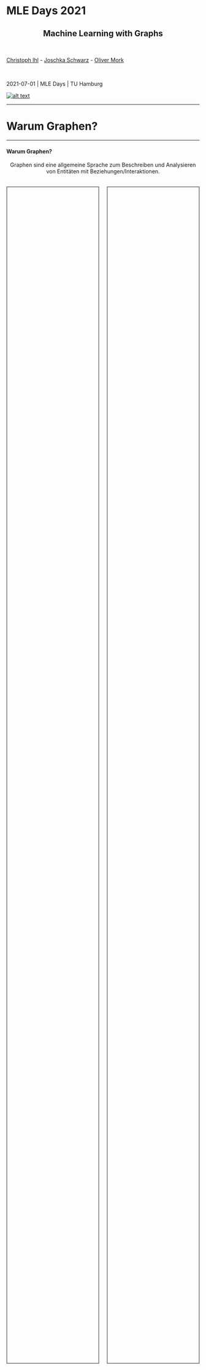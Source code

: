 <style>
/*Slide Container*/
.slide-container {
    width:     100%;
    height:    100%;
    display:   flex;
    flex-wrap: wrap; /*line break the boxes*/
}

/*Slide Container TOP (for content)*/
.slide-container-top {
    display:flex;
    flex-wrap: wrap; /*line break the boxes*/
    width:100%; 
    height:78%;
}
/*Flex Direction of content boxes*/
.horizontal { flex-direction:row; }
.horizontal>*:not(:first-of-type)  { margin-left: 20px; }
.vertical { flex-direction:column; }
.vertical>*:not(:first-of-type)  { 
  margin-top: 20px; 
  padding:0 10px 0 10px !important;
}

/*Slide Container BOTTOM (for spacing)*/
.slide-container-bottom {
    flex: 1 1 10%;
    height:22%;
}
/*Content Box*/
.slide-box {
    flex: 1 0;
    overflow: auto;
    padding:10px;
}
/*Control number of rows*/
.flex-basis-40 {
  flex-basis: 40%
}
/*Control height*/
.height-50 {
  height: 40%;
}
/*Set Shadow*/
.shadow {
  box-shadow: 5px 5px 5px grey;
}
/*Settings for Inside (Text) boxes*/
.box-text {
  padding:20px;
}
/*Settings for Lists*/
.square-list {
  list-style: square !important;
}
/*Settings for Image in Box*/
.box-img {
  height: 100%;
  background-repeat: no-repeat;
  background-position: center, center;
  background-size:contain;
}
/*Optional grey frame border*/
.frame {
  border: 2px solid grey;
}
/*GRID layout*/
.grid-layout {
  height:100%;
  width:100%;
  display: grid;
  grid-template-columns: 1fr 1fr 1fr; /*layout*/
  grid-auto-rows: 1fr; /*same height*/
  grid-gap: 10px;
}
/*Show only part of headline in the TOC-Progress*/
.h-wrap {
  margin-bottom:2rem;
}
.h-wrap h2 {
  display: inline !important;
 }
</style>
<!-- .slide: class="align-center" -->
  
  <!-- .slide: data-state="no-toc-progress" --> <!-- don't show toc progress bar on this slide -->

# MLE Days 2021
<!-- .element: class="no-toc-progress" --> <!-- slide not in toc progress bar -->


<h2 style="text-align: center;">Machine Learning with Graphs</h2>

<br> 

[Christoph Ihl][1] - [Joschka Schwarz][2] - [Oliver Mork][3]

<br> 


2021-07-01 | MLE Days | TU Hamburg


[![alt text](img/logo.png)](https://www.startupengineer.io) <!-- .element: class="logo" -->


[1]: https://www.startupengineer.io/authors/ihl/
[2]: https://www.startupengineer.io/authors/schwarz/
[3]: https://www.startupengineer.io/authors/mork/
<!-- [2]: https://www.tuhh.de/alt/sdw -->


----  ----

<!-- .slide: class="align-center" -->

# Warum Graphen?

----

<!-- .slide: class="align-top" -->

#### Warum Graphen?


<p style="text-align:center">Graphen sind eine allgemeine Sprache zum Beschreiben und Analysieren von Entitäten mit Beziehungen/Interaktionen.</p>
<br>
<div class="slide-container">
        <!--- Slide container (TOP) --->
        <div class="slide-container-top horizontal">
          <!--- Content Box (1) --->
          <div class="slide-box frame">
            <!--- IMAGE --->
            <div class="box-img" style="background-image: url(img/01_motivation/02_svg/graph_entities.svg); background-size:80%;"></div>
          </div>
          <!--- Content Box (2) --->
          <div class="slide-box frame">
            <!--- IMAGE --->
            <div class="box-img" style="background-image: url(img/01_motivation/02_svg/graph_entities_connected.svg); background-size:80%;"></div>
          </div>
        </div>
        <!--- Slide container (BOTTOM / SPACING) --->
        <div class="slide-container-bottom"></div>
</div>

----

<!-- .slide: class="align-top" -->

#### Viele Arten von Daten sind Graphen (1)

<div class="slide-container">
  <div class="slide-container-top">
    <div class="grid-layout">
        <!--- Box 1 --->
        <div class="slide-box frame">
            <span class="article-header-caption"><a href="https://neo4j.com/blog/the-first-graphgist-challenge-completed/">Image credit: neo4j</a></span>
            <div class="box-img" style="margin:20px; background-image: url(img/01_motivation/02_svg/event_graph.svg); height:70%;"></div>
            <div style="display:flex; align-items:center; justify-content: center;">Event Graphs</div>
        </div>
        <!--- Box 2 --->
        <div class="slide-box frame">
          <span class="article-header-caption" style=""><a href="https://www.pngix.com/viewpng/hwoTx_networking-png-png-image-computer-network-transparent-png/">Image credit: pngix</a></span>
          <div class="box-img" style="margin:20px; background-image: url(img/01_motivation/03_png/computer_network.png); height:70%;"></div>
          <div style="display:flex; align-items:center; justify-content: center;">Computer Netzwerke</div>
        </div>
        <!--- Box 3 --->
        <div class="slide-box frame">
          <span class="article-header-caption" style=""><a href="https://comm.stanford.edu/mm/2016/07/polarization.jpg">Image credit: stanford</a></span>
          <div class="box-img" style="margin:20px; background-image: url(img/01_motivation/02_svg/particle_network.svg); height:70%;"></div>
          <div style="display:flex; align-items:center; justify-content: center;">Partikel Netzwerke</div>
        </div>
        <!--- Box 4 --->
        <div class="slide-box frame">
          <span class="article-header-caption" style=""><a href="https://images.nagwa.com/figures/586186734913/1.svg">Image credit: nagwa</a></span>
          <div class="box-img" style="margin:20px; background-image: url(img/01_motivation/02_svg/food_web.svg); height:70%;"></div>
          <div style="display:flex; align-items:center; justify-content: center;">Nahrungsnetze</div>
        </div>
        <!--- Box 5 --->
        <div class="slide-box frame">
          <span class="article-header-caption" style=""><a href="http://psb.stanford.edu/psb-online/proceedings/psb18/agrawal.pdf">Image credit: Monica Agrawal et al.</a></span>
          <div class="box-img" style="margin:20px; background-image: url(img/01_motivation/03_png/disease_pathway.png); height:70%;"></div>
          <div style="display:flex; align-items:center; justify-content: center;">Übertragungswege</div>
        </div>
        <!--- Box 6 --->
        <div class="slide-box frame">
          <span class="article-header-caption" style=""><a href="https://upload.wikimedia.org/wikipedia/commons/c/c5/Karte_der_S-Bahn_Hamburg.svg">Image credit: Wikipedia</a></span>
          <div class="box-img" style="margin:20px; background-image: url(img/01_motivation/02_svg/sbahn_hh.svg); height:70%;"></div>
          <div style="display:flex; align-items:center; justify-content: center;">U-Bahn Netzwerke</div>
        </div>
    </div>
  </div>
  <div class="slide-container-bottom">
  </div>
</div>

----

<!-- .slide: class="align-top" -->
            
#### Viele Arten von Daten sind Graphen (2)

<style>
.article-header-caption {
    position: absolute;
    font-size: .5em;
    background: #000;
    z-index: 5;
    opacity: .4;
    border-radius: 0 0 10px 0;
    margin:-10px;
}

@media (min-width: 64em) {
    .article-header-caption {
        padding:5px 10px
    }
}

.article-header-caption a {
    color: #fff;
    text-decoration:none
}
.slide-box2 {
    flex: 1 0;
    overflow: auto;
    padding:0px;
}
</style>

<div class="slide-container">
  <div class="slide-container-top">
    <div class="grid-layout">
        <!--- Box 1 --->
        <div class="slide-box frame">
          <span class="article-header-caption" style=""><a href="https://all-free-download.com/free-vector/download/social-network-concept-human-icons-connected-in-circle_6826089.html">Image credit: all-free-download</a></span>
          <div class="box-img" style="margin:20px; background-image: url(img/01_motivation/02_svg/social_network.svg); height:70%;"></div>
          <div style="display:flex; align-items:center; justify-content: center;">Soziale Netzwerke</div>
        </div>
        <!--- Box 2 --->
        <div class="slide-box frame">
          <span class="article-header-caption" style=""><a href="https://science.sciencemag.org/content/325/5939/422">Image credit: science</a></span>
          <div class="box-img" style="margin:20px; background-image: url(img/01_motivation/03_png/economic_network3.png); height:70%;"></div>
          <div style="display:flex; align-items:center; justify-content: center;">Ökonomische Netzwerke</div>
        </div>
        <!--- Box 3 --->
        <div class="slide-box frame">
          <span class="article-header-caption" style=""><a href="https://courses.lumenlearning.com/wmopen-introbusiness/chapter/communication-channels-flows-networks/">Image credit: lumenlearning</a></span>
          <div class="box-img" style="margin:20px; background-image: url(img/01_motivation/03_png/communication_network.png); height:70%;"></div>
          <div style="display:flex; align-items:center; justify-content: center;">Kommunikationsnetzwerke</div>
        </div>
        <!--- Box 4 --->
        <div class="slide-box frame">
          <div class="box-img" style="margin:20px; background-image: url(img/01_motivation/02_svg/citation_network.svg); height:70%;"></div>
          <div style="display:flex; align-items:center; justify-content: center;">Zitationsnetzwerke</div>
        </div>
        <!--- Box 5 --->
        <div class="slide-box frame">
          <span class="article-header-caption" style=""><a href="http://quote.ucsd.edu/sayginlab/files/2013/01/Neurons74.jpg">Image credit: UCSD</a></span>
          <div class="box-img" style="margin:20px; background-image: url(img/01_motivation/03_png/neurons.png); height:70%;"></div>
          <div style="display:flex; align-items:center; justify-content: center;">Netzwerk von Neuronen</div>
        </div>
        <!--- Box 6 --->
        <div class="slide-box frame">
        <span class="article-header-caption" style=""><a href="https://www.pngegg.com/en/png-bsete">Image credit: pngegg</a></span>
          <div class="box-img" style="margin:20px; background-image: url(img/01_motivation/03_png/internet2.png); height:70%;"></div>
          <div style="display:flex; align-items:center; justify-content: center;">Internet</div>
        </div>
    </div>
  </div>
  <div class="slide-container-bottom">
  </div>
</div>

----

<!-- .slide: class="align-top" -->

#### Viele Arten von Daten sind Graphen (3)

<div class="slide-container">
  <div class="slide-container-top">
    <div class="grid-layout">
        <!--- Box 1 --->
        <div class="slide-box frame">
        <span class="article-header-caption" style=""><a href="https://arxiv.org/abs/1503.00759">Image credit: Maximilian Nickel et al.</a></span>
          <div class="box-img" style="margin:20px; background-image: url(img/01_motivation/02_svg/knowledge_graph.svg); height:70%;"></div>
          <div style="display:flex; align-items:center; justify-content: center;">Wissensgraphen</div>
        </div>
        <!--- Box 2 --->
        <div class="slide-box frame">
          <span class="article-header-caption" style=""><a href="https://upload.wikimedia.org/wikipedia/commons/7/7c/LSD_Structure.svg">Image credit: Wikipedia</a></span>
          <div class="box-img" style="margin:20px; background-image: url(img/01_motivation/02_svg/molecules.svg); height:70%;"></div>
          <div style="display:flex; align-items:center; justify-content: center;">Moleküle</div>
        </div>
        <!--- Box 3 --->
        <div class="slide-box frame">
          <span class="article-header-caption" style=""><a href="https://www.researchgate.net/publication/220751974_Breadcrumbs_Efficient_Context_Sensitivity_for_Dynamic_Bug_Detection_Analyses">Image credit: Samuel Guyer et al.</a></span>
          <div class="box-img" style="margin:20px; background-image: url(img/01_motivation/02_svg/code_graph.svg); height:70%;"></div>
          <div style="display:flex; align-items:center; justify-content: center;">Code Graphen</div>
        </div>
        <!--- Box 4 --->
        <div class="slide-box frame">
        <span class="article-header-caption" style=""><a href="https://upload.wikimedia.org/wikipedia/commons/a/a0/Dolphin_triangle_mesh.svg">Image credit: Wikipedia</a></span>
          <div class="box-img" style="margin:20px; background-image: url(img/01_motivation/02_svg/dolphin_triangle_mesh.svg); height:70%;"></div>
          <div style="display:flex; align-items:center; justify-content: center;">3D Shapes</div>
        </div>
        <!--- Box 5 --->
        <div class="slide-box frame">
        <span class="article-header-caption" style=""><a href="http://math.hws.edu/graphicsbook/c2/scene-graph.png">Image credit: math.hws.edu</a></span>
          <div class="box-img" style="margin:20px; background-image: url(img/01_motivation/03_png/scene_graph2.png); height:70%;"></div>
          <div style="display:flex; align-items:center; justify-content: center;">Scene graphs</div>
        </div>
        <!--- Box 6 --->
        <div class="slide-box frame">
        <span class="article-header-caption" style=""><a href="https://www.mdpi.com/2073-4425/11/7/771">Image credit: MDPI</a></span>
          <div class="box-img" style="margin:20px; background-image: url(img/01_motivation/03_png/regulatory_network2.png); height:70%;"></div>
          <div style="display:flex; align-items:center; justify-content: center;">Gen regulatory network</div>
        </div>
    </div>
  </div>
  <div class="slide-container-bottom">
  </div>
</div>


----

<!-- .slide: class="align-top" -->

#### WebP Test

<div class="slide-container">
  <div class="slide-container-top">
    <div class="grid-layout">
        <!--- Box 1 --->
        <div class="slide-box frame">
          <div class="box-img" style="margin:20px; background-image: url(img/graph.webp); height:70%;"></div>
          <div style="display:flex; align-items:center; justify-content: center;">Wissensgraphen</div>
        </div>
        <!--- Box 2 --->
        <div class="slide-box frame">
          <div class="box-img" style="margin:20px; background-image: url(img/graph.webp); height:70%;"></div>
          <div style="display:flex; align-items:center; justify-content: center;">Moleküle</div>
        </div>
        <!--- Box 3 --->
        <div class="slide-box frame">
          <div class="box-img" style="margin:20px; background-image: url(img/graph.webp); height:70%;"></div>
          <div style="display:flex; align-items:center; justify-content: center;">Code Graphen</div>
        </div>
        <!--- Box 4 --->
        <div class="slide-box frame">
          <div class="box-img" style="margin:20px; background-image: url(img/graph.webp); height:70%;"></div>
          <div style="display:flex; align-items:center; justify-content: center;">Zitationsnetzwerke</div>
        </div>
        <!--- Box 5 --->
        <div class="slide-box frame">
          <div class="box-img" style="margin:20px; background-image: url(img/graph.webp); height:70%;"></div>
          <div style="display:flex; align-items:center; justify-content: center;">Scene graphs</div>
        </div>
        <!--- Box 6 --->
        <div class="slide-box frame">
          <div class="box-img" style="margin:20px; background-image: url(img/graph.webp); height:70%;"></div>
          <div style="display:flex; align-items:center; justify-content: center;">Gen regulatory network</div>
        </div>
    </div>
  </div>
  <div class="slide-container-bottom">
  </div>
</div>


----

<!-- .slide: class="align-top" -->

#### Unterschied Graphen und Netzwerke

<style>
/*GRID layout*/
.grid-layout2 {
  height:100%;
  width:100%;
  display: grid;
  grid-template-columns: 1fr 1fr; /*layout*/
  grid-template-rows: 1.5fr 0.5fr;
    grid-template-areas:
    "T1 T2"
    "B1 B1";
  grid-gap: 10px;
}

.T1 { grid-area: T1; }
.T2 { grid-area: T2; }
.B1 { grid-area: B1; }
</style>

<div class="slide-container">
  <div class="slide-container-top">
    <div class="grid-layout2">
      <div class="T1">
        <!--- Top Box 1 --->
        <div class="box-text" style="font-size:25px;">
          <p style="font-size:40px"><b>Netzwerke</b></p>
          <hr>
          <p>Auch bekannt als <b>Natural Graph</b>:</p>
          <ul class="square-list" style="margin-left:50px;">
            <li>Social networks</li>
            <li>Communication and transactions</li>
            <li>Biomedicine</li>
            <li>Brain connections</li>
          </ul>
        </div>
      </div>
      <div class="T2">
        <!--- Top Box 2 --->
        <div class="box-text" style="font-size:25px;">
          <p style="font-size:40px"><b>Graphen</b></p>
          <hr>
          <p>as a representation:</p>
          <ul class="square-list" style="margin-left:50px;">
            <li>Information/knowledge</li>
            <li>Software</li>
            <li>Similarity networks</li>
            <li>Relational structures</li>
          </ul>
        </div>
      </div>
      <!--- Bottom Box 3 --->
      <div class="B1" style="text-align:center;">Sometimes the distinction between networks & graphs is blurred</div>
    </div>
  </div>
  <div class="slide-container-bottom">
  </div>
</div>


----  ----

<!-- .slide: class="align-center" -->

# Theorie

----

<!-- .slide: class="align-top" -->

#### Graphs and relational data

Something related to relational graphs  


Complex domains have a rich relational structure, which can be represented as a relational graph
By explicitly modeling relationships we achieve better performance!


----

<!-- .slide: class="align-top" -->

#### Modern ML Toolbox (spheres)

<style>
.grid-containerDNN {
  width:100%;
  height:100%;
  display: grid;
  grid-template-columns: 1fr 1fr 1fr 1fr;
  grid-template-rows: 0.5fr 1fr auto;
  gap: 15px 15px;
  grid-template-areas:
    "P1 P2 P3 P4"
    "DNN DNN DNN DNN"
    "subtext subtext subtext subtext";
}

.P1 { grid-area: P1; }
.P2 { grid-area: P2; }
.P3 { grid-area: P3; }
.P4 { grid-area: P4; }
.DNN { grid-area: DNN; }
.subtext { grid-area: subtext; }

</style>

<div class="slide-container">
        <!--- Slide container (TOP) --->
        <div class="slide-container-top vertical">
          <div class="grid-containerDNN">
            <div class="P1">
              <div class="box-img" style="margin:10px; background-image: url(img/02_dl/03_png/01.png); height:70%;"></div>
              <div style="display:flex; align-items:center; justify-content: center;">Christoph</div>
            </div>
            <div class="P2">
              <div class="box-img" style="margin:10px; background-image: url(img/02_dl/03_png/02.png); height:70%;"></div>
              <div style="display:flex; align-items:center; justify-content: center;">Patterns of local contrast</div>
            </div>
            <div class="P3">
              <div class="box-img" style="margin:10px; background-image: url(img/02_dl/03_png/03.png); height:70%;"></div>
              <div style="display:flex; align-items:center; justify-content: center;">Face features</div>
            </div>
            <div class="P4">
              <div class="box-img" style="margin:10px; background-image: url(img/02_dl/03_png/04.png); height:70%;"></div>
              <div style="display:flex; align-items:center; justify-content: center;">Face</div>
            </div>
            <div class="DNN box-img" style="background-image: url(img/02_dl/02_svg/dnn_sphere.svg);"></div>
            <div class="subtext" style="text-align:center;">Modern deep learning toolbox is designed for simple sequences & grids</div>
          </div>
        </div>
        <!--- Slide container (BOTTOM / SPACING) --->
        <div class="slide-container-bottom"></div>
</div>

----

<!-- .slide: class="align-top" -->

#### Modern ML Toolbox (circles, more memory efficient)

<style>
.grid-containerDNN {
  width:100%;
  height:100%;
  display: grid;
  grid-template-columns: 1fr 1fr 1fr 1fr;
  grid-template-rows: 0.5fr 1fr auto;
  gap: 15px 15px;
  grid-template-areas:
    "P1 P2 P3 P4"
    "DNN DNN DNN DNN"
    "subtext subtext subtext subtext";
}

.P1 { grid-area: P1; }
.P2 { grid-area: P2; }
.P3 { grid-area: P3; }
.P4 { grid-area: P4; }
.DNN { grid-area: DNN; }
.subtext { grid-area: subtext; }

</style>

<div class="slide-container">
        <!--- Slide container (TOP) --->
        <div class="slide-container-top vertical">
          <div class="grid-containerDNN">
            <div class="P1">
              <div class="box-img" style="margin:10px; background-image: url(img/02_dl/03_png/01.png); height:70%;"></div>
              <div style="display:flex; align-items:center; justify-content: center;">Christoph</div>
            </div>
            <div class="P2">
              <div class="box-img" style="margin:10px; background-image: url(img/02_dl/03_png/02.png); height:70%;"></div>
              <div style="display:flex; align-items:center; justify-content: center;">Patterns of local contrast</div>
            </div>
            <div class="P3">
              <div class="box-img" style="margin:10px; background-image: url(img/02_dl/03_png/03.png); height:70%;"></div>
              <div style="display:flex; align-items:center; justify-content: center;">Face features</div>
            </div>
            <div class="P4">
              <div class="box-img" style="margin:10px; background-image: url(img/02_dl/03_png/04.png); height:70%;"></div>
              <div style="display:flex; align-items:center; justify-content: center;">Face</div>
            </div>
            <div class="DNN box-img" style="background-image: url(img/02_dl/02_svg/dnn.svg);"></div>
            <div class="subtext" style="text-align:center;">Modern deep learning toolbox is designed for simple sequences & grids</div>
          </div>
        </div>
        <!--- Slide container (BOTTOM / SPACING) --->
        <div class="slide-container-bottom"></div>
</div>

----

<!-- .slide: class="align-top" -->

#### Networks are comlex

Networks are comlex

Image of complex structure

----  ----

<!-- .slide: class="align-center" -->

# Workshop outline

<span style="display: inline;"></span>


----

<!-- .slide: class="align-top" -->

#### Networks are complex

<div class="slide-container">
        <!--- Slide container (TOP) --->
        <div class="slide-container-top vertical">
          <div class="box-img" style="background-image: url(img/02_dl/02_svg/network_complex.svg);"></div>
        </div>
        <!--- Slide container (BOTTOM / SPACING) --->
        <div class="slide-container-bottom"></div>
</div>

----

<!-- .slide: class="align-top" -->

#### TESTTEST

<div class="slide-container">
        <!--- Slide container (TOP) --->
        <div class="slide-container-top vertical">
          <!--- IFrAME --->
          
        </div>
        <!--- Slide container (BOTTOM / SPACING) --->
        <div class="slide-container-bottom"></div>
</div>

----  ----

<!-- .slide: class="align-top" -->

#### Can Software Developer Boost Corporate Value? Accepted accounting principles often fail to capture the value of intangible capital

<div class="slide-container">
  <!--- Slide container (TOP) --->
  <div class="slide-container-top vertical">
    <!--- Content Box (1) equal height turned off--->
    <div class="slide-box" style="flex:0 0 20%">
      and what about the entrepreneurial preferences of software talent driving these new technologies — can their tendencies be measured, as well?</div>
    <!--- Content Box (2) --->
    <div class="slide-box">
      Research Scope – The reason to study this topic is to ...
      <hr>
      <ul class="square-list" style="margin-left:50px;">
        <li><span>... measure intangible assets and digital capital (market value of knowledge / human capital)</span></li>
        <li><span>... analyze the relationship between entrepreneurial activity and digital capital</span></li>
        <li><span>... examine how new ventures make and earn returns to investments in technology / 	technological labour</span></li>
      </ul>
    </div>
    <!--- Content Box (3) --->
    <div class="slide-box">
      Research question
      <hr>
      <ul class="square-list" style="margin-left:50px;">
        <li>How do social, structural and reputational effects influence entrepreneurial entry and entrepreneurial succes?</li>
        <li>What are the emerging trends in technological entrepreneurship?</li>
        <li>How is the relationship between market value and aggregated measures of <b>digital capital?</b></li>
      </ul>
    </div>
  </div>
  <!--- Space Holder Box --->
  <div class="slide-container-bottom"></div>
</div>

----  ----

<!-- .slide: class="align-center" -->

# Theory / Methods

<span style="display: inline;"></span>


----

<!-- .slide: class="align-top" -->

<div class='h-wrap'>
  <h2 id="paper-2-technological-fields" style="font-size:1.563em">Network Theory</h2><h2 style="font-size:1.563em"> distinguishes four types of mechanisms which relate network structures to consequences 

</h2>
</div>

<div class="slide-container">
  <div class="slide-container-top vertical">
  <div class="slide-box" style="flex:0 0 10%">Social Capital Theory is applicable to OSS development because OSS is an intellectual resource developed via the social action of freelance developers.</div>
  <div class="slide-box" style="background-image: url(img/02_theory/network.svg);
                                          background-size:60%;
                                          background-repeat: no-repeat;
                                          background-position: center, center;"></div>
  </div>
  <div class="slide-container-bottom"></div>
</div>

----

<!-- .slide: class="align-top" -->

<div class='h-wrap'>
  <h2 id="paper-2-technological-fields" style="font-size:1.563em">Model</h2><h2 style="font-size:1.563em">: Research Tradition and operationalization of the underlying mechanism (cohesion, equivalence, ...) are yet to be defined</h2>
</div>

<div class="slide-container">
  <div class="slide-container-top" style="background-image: url(img/02_theory/model.svg);
                                          background-repeat: no-repeat;
                                          background-position: center, center;
                                          background-size:60%;"></div>
  <div class="slide-container-bottom"></div>
</div>

----

<!-- .slide: class="align-top" -->

<div class='h-wrap'>
  <h2 id="paper-2-technological-fields" style="font-size:1.563em">Project 1</h2><h2 style="font-size:1.563em">: Network Measures - Projects have various kinds of developers characterized by different types of development activities</h2>
</div>

<div class="slide-container">
  <div class="slide-container-top">
    <div class="grid-layout">
        <!--- Box 1 --->
        <div class="box-text" style="font-size:25px;">
          <p style="font-size:40px"><b>Reputation</b></p>
          <hr>
          <p>The expertise / performance of a developer depends on several factors:</p>
          <ul class="square-list" style="margin-left:50px;">
            <li>Quality</li>
            <li>Continuity</li>
            <li>Quantity</li>
          </ul>
        </div>
        <!--- Box 2 --->
        <div class="box-text" style="font-size:25px;">
          <p style="font-size:40px"><b>Status</b></p>
          <hr>
          <p>The activity of users forms several kinds of social networks:</p>
          <ul class="square-list" style="margin-left:50px;">
            <li>Network of collaboration</li>
            <li>Network of followers</li>
            <li>Network of watchers / stars</li>
          </ul>
        </div>
        <!--- Box 3 --->
        <div class="slide-box" style="margin:0 50px 0 50px;">
          <div class="box-img frame shadow" style="background-image: url(img/02_theory/commit.png);"></div>
        </div>
        <!--- Box 4 --->
        <div class="slide-box" style="margin:0 50px 0 50px;">
          <div class="box-img frame shadow" style="background-image: url(img/02_theory/graph.webp);"></div>
        </div>
    </div>
  </div>
  <div class="slide-container-bottom">
  </div>
</div>

----

<!-- .slide: class="align-top" -->

<div class="h-wrap">
  <h2 id="paper-2-technological-fields" style="font-size:1.563em">Project 2</h2><h2 style="font-size:1.563em">: Equivalence Measures - Detecting technological topics across GitHub two compare entrepreneurs with similar specialization</h2>
</div>

<style>
.grid-container {
  width:100%;
  height:100%;
  display: grid;
  grid-template-columns: 1fr 1fr 1fr 1fr 1fr;
  grid-template-rows: auto 1fr auto 1fr;
  gap: 10px 10px;
  grid-template-areas:
    "Left Top-Row Top-Row Top-Row Right"
    "Left Top-1 Top-2 Top-3 Right"
    "Left Bottom-Row Bottom-Row Bottom-Row Right"
    "Left Bottom-1 Bottom-2 Bottom-3 Right";
}

.Left { grid-area: Left; }
.Top-Row { grid-area: Top-Row; }
.Bottom-Row { grid-area: Bottom-Row; }
.Right { grid-area: Right; }
.Top-1 { grid-area: Top-1; }
.Top-2 { grid-area: Top-2; }
.Top-3 { grid-area: Top-3; }
.Bottom-1 { grid-area: Bottom-1; }
.Bottom-2 { grid-area: Bottom-2; }
.Bottom-3 { grid-area: Bottom-3; }

.Bottom { 
  display: grid;
  place-items: center;
  text-align:center;
}

</style>

<div class="slide-container">
  <div class="slide-container-top">
    <div class="grid-container">
      <div class="Left frame">
        <div class="slide-container-top vertical" style="height:100%;">
          <div class="slide-box" style="padding:20px;">
            <div class="box-img" style="background-image: url(img/02_theory/readme.png);">
            </div>
          </div>
          <p style="text-align:center; margin-bottom:30px"><b>Input:</b><br>Annotated README</p>
        </div>
      </div>
      <div class="Top-Row frame" style="justify-content: center; align-items: center;">
        <div class="slide-box" style="display: grid; place-items: center;background: rgba(255, 255, 255, 0.05);">
          Method 1: Machine Learning
        </div>
      </div>
      <div class="Right frame">
        <div class="slide-container-top vertical" style="height:100%;">
          <div class="slide-box" style="padding:30px;">
            <div class="box-img" style="background-image: url(img/02_theory/cluster.svg);">
            </div>
          </div>
          <p style="text-align:center; margin-bottom:30px"><b>Output:</b><br>Clustered Topics</p>
        </div>
      </div>
      <div class="Top-1 frame">
        <div class="slide-container-top vertical" style="height:100%">
          <div class="slide-box" style="padding-top:20px;">
            <div class="box-img" style="background-image: url(img/02_theory/heuristic.svg);">
            </div>
          </div>
          <p style="text-align:center; font-size:0.7em; color:#98A6AD"><em>Heuristic</em></p>
          <div class="slide-box">
            <div class="box-img" style="padding-top:10px;background-image: url(img/02_theory/stat_feat.svg);">
            </div>
          </div>
          <p style="text-align:center; font-size:0.7em; color:#98A6AD"><em>Statistical</em></p>
          <p style="text-align:center; margin-bottom:30px">Feature Extraction</p>
        </div>
      </div>
      <div class="Top-2 frame">
        <div class="slide-container-top vertical" style="height:100%;">
          <div class="slide-box" style="padding:30px;">
            <div class="box-img" style="background-image: url(img/02_theory/brain.svg);"></div>
          </div>
          <p style="text-align:center; margin-bottom:30px">Classifier Learning</p>
        </div>
      </div>
      <div class="Top-3 frame">
        <div class="slide-container-top vertical" style="height:100%">
          <div class="slide-box" style="padding-top:35px;">
            <div class="box-img" style="background-image: url(img/02_theory/validation.svg);">
            </div>
          </div>
          <p style="text-align:center; margin-bottom:30px">Validation</p>
        </div>
      </div>
      <div class="Bottom-Row frame" style="justify-content: center; align-items: center;">
        <div class="slide-box" style="display: grid; place-items: center;background: rgba(255, 255, 255, 0.05);">
          Method 2: Topic Modeling
        </div>
      </div>
      <div class="Bottom Bottom-1 frame">
        <div class="slide-container-top vertical" style="height:100%;">
          <div class="slide-box" style="padding:30px;">
            <div class="box-img" style="background-image: url(img/02_theory/data_extract.svg);"></div>
          </div>
          <p style="text-align:center; margin-bottom:30px">Data Extraction</p>
        </div>
      </div>
      <div class="Bottom Bottom-2 frame">
        <div class="slide-container-top vertical" style="height:100%;">
          <div class="slide-box" style="padding:30px;">
            <div class="box-img">Bag-of-Words<br>Word Embedding<br>LDA</div>
          </div>
          <p style="text-align:center; margin-bottom:30px">Text Classification</p>
        </div>
      </div>
      <div class="Bottom Bottom-3 frame"></div>
    </div>
  <div class="slide-container-bottom">
  </div>
</div>

----

<!-- .slide: class="align-top" -->

<div class='h-wrap'>
  <h2 id="paper-2-technological-fields" style="font-size:1.563em">Project 3</h2><h2 style="font-size:1.563em">: Identity Matching - Linking Developer with startup data</h2>
</div>

<div class="slide-container">
  <div class="slide-container-top" style="background-image: url(img/02_theory/data_sources.svg);
                                          background-repeat: no-repeat;
                                          background-position: center, center;
                                          background-size:60%;"></div>
  <div class="slide-container-bottom"></div>
</div>

----  ----

<!-- .slide: class="align-center" -->

# Data

----

<!-- .slide: class="align-top" -->

<div class="h-wrap">
  <h2 id="paper-2-technological-fields" style="font-size:1.563em">Angellist (total)</h2><h2 style="font-size:1.563em">: >10 million profiles and >5 million organizations</h2>
</div>

<div class="slide-container">
        <!--- Slide container (TOP) --->
        <div class="slide-container-top horizontal">
          <!--- Content Box (1) --->
          <div class="slide-box frame">
            <!--- IMAGE --->
            <div class="box-img" style="background-image: url(img/03_data/al_employees_hist.png); height: 90%;"></div>
            <div style="text-align:center;">Profiles</div>
          </div>
          <!--- Content Box (2) --->
          <div class="slide-box frame">
            <!--- IMAGE --->
            <div class="box-img" style="background-image: url(img/03_data/al_markets.png); height: 90%;"></div>
            <div style="text-align:center;">Startups</div>
          </div>
        </div>
        <!--- Slide container (BOTTOM / SPACING) --->
        <div class="slide-container-bottom"></div>
</div>

----

<!-- .slide: class="align-top" -->

<div class="h-wrap">
  <h2 id="paper-2-technological-fields" style="font-size:1.563em">Angellist (github)</h2><h2 style="font-size:1.563em">: hard links to github and stackoverflow</h2>
</div>

<div class="slide-container">
        <!--- Slide container (TOP) --->
        <div class="slide-container-top horizontal">
          <!--- Content Box (1) --->
          <div class="slide-box frame">
            <!--- IMAGE --->
            <div class="box-img" style="background-image: url(img/03_data/....png); height: 90%;"></div>
            <div style="text-align:center;">Profiles</div>
          </div>
          <!--- Content Box (2) --->
          <div class="slide-box frame">
            <!--- IMAGE --->
            <div class="box-img" style="background-image: url(img/03_data/....png); height: 90%;"></div>
            <div style="text-align:center;">Startups</div>
          </div>
        </div>
        <!--- Slide container (BOTTOM / SPACING) --->
        <div class="slide-container-bottom"></div>
</div>

----  ----

<!-- .slide: class="align-center" -->

# Conclusion

----

<!-- .slide: class="align-top" -->

## Conclusion

<div class="row-top">


<div class="column">

#### Contributions

* __Theoretical__:

  * Organizational design and microfoundations of autonomy

  * Autonomy and entrepreneurial (over-) confidence

<br>


* __Practical__:

  * Professionalization of (corporate) entrepreneurship

  * Understand the design and limits of current practices



</div>


<div class="column">

#### Limitations & outlook


* Field experiment with real organization
  * Managerial assignment
  * Realistic degrees of freedom in choice
    * More or less contraint depending on organizational context (goals, structure) 


<br>

* Mechanism studies in more controlled environments



</div>

</div>



----  ----

<!-- .slide: class="align-center" -->

<!-- .slide: data-state="no-toc-progress" --> <!-- don't show toc progress bar on this slide -->


# *Thank You for Your attention!*
<!-- .element: class="no-toc-progress" -->

## *Let's keep in touch!*



</div>
  <ul class=network-icon aria-hidden=true>
    <li>
         <a href=https://www.startupengineer.io/authors/schwarz/>
              <i class="fas fa-home big-icon" class="accent">: https://www.startupengineer.io/authors/schwarz</i>
         </a>
    </li>
    <li>
         <a href=mailto:joschka.schwarz@tuhh.de>
              <i class="fas fa-envelope big-icon" class="accent">: joschka.schwarz@tuhh.de</i>
         </a>
    </li>
    <li>
        <a href=https://www.linkedin.com/in/joschka-schwarz/ target=_blank rel=noopener>
              <i class="fab fa-linkedin big-icon" class="accent">: https://www.linkedin.com/in/joschka-schwarz</i>
        </a>
    </li>
  </ul>
</div>


[![alt text](../img/logo.png)](https://www.startupengineer.io) <!-- .element: class="logo" -->

